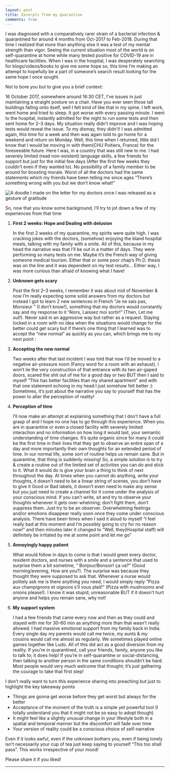 ```yaml
---
layout: post
title: Excerpts from my quarantine
comments: true
---
```

I was diagnosed with a comparatively rarer strain of a bacterial infection & quarantined for around 4 months from Oct-2017 to Feb-2018. During that time I realized that more than anything else it was a test of my mental strength than vigor. Seeing the current situation most of the world is on self-quarantine at home while many tested positive for COVID-19 are in healthcare facilities. When I was in the hospital, I was desperately searching for blogs/videos/books to give me some hope so, this time I’m making an attempt to hopefully be a part of someone’s search result looking for the same hope I once sought.

Not to bore you but to give you a brief context:

16 October 2017, somewhere around 16:30 CET, I’ve issues in just maintaining a straight posture on a chair. Have you ever seen those tall buildings falling onto itself, well I felt kind of like that in my spine. I left work, went home and tried to sleep. It got worse with every passing minute. I went to the hospital, instantly admitted for the night to run some tests and then sent home for 2–3 days. My situation really didn’t improve and I was hoping tests would reveal the issue. To my dismay, they didn’t! I was admitted again, this time for a week and then was again told to go home for a weekend and return on Monday. Well, this time when I returned, little did I know that I would be moving in with them(CHU Poitiers, France) for the foreseeable future. Here I was, in a country that was still new to me. I had severely limited (read non-existent) language skills, a few friends for support but just for the initial few days (After the first few weeks they couldn’t even if they wanted to). No possibility of a family member to be around for boosting morale. Worst of all the doctors had the same statements which my friends have been telling me since ages “There’s something wrong with you but we don’t know what!”

![A doodle I made on the letter for my doctors once I was released as a gesture of gratitude]({{site.url}}/public/post_assets/quarantine.jpeg)


So, now that you know some background, I’ll try to jot down a few of my experiences from that time
1. **First 2 weeks: Hope and Dealing with delusion**

    In the first 2 weeks of my quarantine, my spirits were quite high. I was cracking jokes with the doctors, (somehow) enjoying the bland hospital meals, talking with my family with a smile. All of this, because in my head the narrative was that I’ll be out in a matter of days. They were performing so many tests on me. Maybe it’s the French way of giving someone medical tourism. Either that or some poor chap’s Ph.D. thesis was on the line and it was dependent on my test results… Either way, I was more curious than afraid of knowing what I have!
 
2. **Unknown gets scary**

    Post the first 2–3 weeks, I remember it was about mid of November & now I’m really expecting some solid answers from my doctors but instead I got to learn 2 new sentences in French “Je ne sais pas, Monsieur ” (I don’t know!), something that my doctors would constantly say and my response to it “Alors, Laissez moi sortir!” (Then, Let me out!). Never said in an aggressive way but rather as a request. Staying locked in a room with no idea when the situations would change for the better could get scary but if there’s one thing that I learned was to accept the “new normal” as quickly as you can, which brings me to my next point :

3. **Accepting the new normal**

    Two weeks after that last incident I was told that now I’d be moved to a negative air-pressure room (Fancy word for a room with an exhaust). I won’t lie the very construction of that entrance with its two air-gaped doors, scared the shit out of me for a good day or two BUT then I said to myself “This has better facilities than my shared apartment” and with that one statement echoing in my head I just somehow felt better :) Sometimes, it’s just about the narrative you say to yourself that has the power to alter the perception of reality!

4. **Perception of time**

    I’ll now make an attempt at explaining something that I don’t have a full grasp of and I hope no one has to go through this experience. When you are in quarantine or even a closed facility with severely limited interaction and no information on how long it would last, your semantic understanding of time changes. It’s quite organic since for many it could be the first time in their lives that they get to observe an entire span of a day and more importantly their own thoughts for an extended period of time. In our normal life, some sort of routine helps us remain sane. But in quarantine, that thing is suddenly missing!
    So, a simple solution is to try & create a routine out of the limited set of activities you can do and stick to it. What it would do is give your brain a thing to think of next throughout the day. At times when you cannot do anything, write your thoughts, it doesn’t need to be a linear string of scenes, you don’t have to give it Good or Bad labels, it doesn’t even need to make any sense but you just need to create a channel for it come under the analysis of your conscious mind. If you can’t write, sit and try to observe your thoughts whenever it gets over-whelming; don’t fight them, don’t suppress them. Just try to be an observer. Overwhelming feelings and/or emotions disappear really soon once they come under conscious analysis. There have been times when I said it aloud to myself “I feel really bad at this moment and I’m possibly going to cry for no reason now!” and then minutes later it changed to “Well, they(Hospital staff) will definitely be irritated by me at some point and let me go”

5. **Annoyingly happy patient**

    What would follow in days to come is that I would greet every doctor, resident doctors, and nurses with a smile and a sentence that used to surprise them a bit sometime, “ Bonjour/Bonsoir! ça va?” (Good morning/evening, How are you?). The surprise was because they thought they were supposed to ask that. Whenever a nurse would politely ask me is there anything you need, I would simply reply “Pizza aux champignons et oignons s’il vous plait!” (Pizza with mushrooms and onions please!). I know it was stupid, unreasonable BUT if it doesn’t hurt anyone and helps you remain sane, why not!

6. **My support system**

    I had a few friends that came every now and then as they could and stayed with me for 30–60 min as anything more than that wasn’t really allowed. I had massive emotional support from my family back in India. Every single day my parents would call me twice, my aunts & my cousins would call me almost as regularly. We sometimes played online games together like Ludo. All of this did act as a good diversion from my reality.
    If you’re in quarantined, call your friends, family, anyone you like to talk to; it does help! If you’re in self-quarantine or social-distancing, then talking to another person in the same conditions shouldn’t be hard. Most people would very much welcome that thought; it’s just gathering the courage to take that first step!

I don’t really want to turn this experience sharing into preaching but just to highlight the key takeaway points

- Things are gonna get worse before they get worst but always for the better
- Acceptance of the moment of the truth is a simple yet powerful tool (I totally understand you that it might not be so easy to adopt though)
- It might feel like a slightly unusual change in your lifestyle both in a spatial and temporal manner but the discomfort will fade over time
- Your version of reality could be a conscious choice of self-narrative

Even if it looks awful, even if the unknown bothers you, even if being lonely isn’t necessarily your cup of tea just keep saying to yourself “This too shall pass”. This works irrespective of your mood!

Please share it if you liked!

---